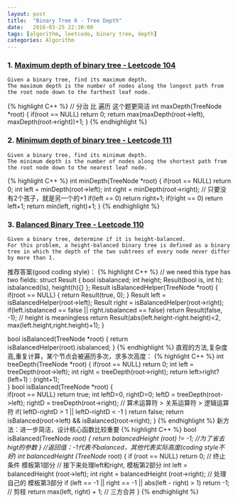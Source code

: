 ```yaml
---
layout: post
title:  "Binary Tree 6 - Tree Depth"
date:   2016-03-25 22:30:00
tags: [algorithm, leetcode, binary tree, depth]
categories: Algorithm
---
```


### 1. [Maximum depth of binary tree - Leetcode 104](https://leetcode.com/problems/maximum-depth-of-binary-tree/)
```
Given a binary tree, find its maximum depth.
The maximum depth is the number of nodes along the longest path from the root node down to the farthest leaf node.
```
{% highlight C++ %}
// 分治 比 遍历 这个题更简洁
int maxDepth(TreeNode *root) {
    if(root == NULL)
        return 0;
    return max(maxDepth(root->left), maxDepth(root->right))+1;
}
{% endhighlight %}

### 2. [Minimum depth of binary tree - Leetcode 111](https://leetcode.com/problems/minimum-depth-of-binary-tree/)
```
Given a binary tree, find its minimum depth.
The minimum depth is the number of nodes along the shortest path from the root node down to the nearest leaf node.
```
{% highlight C++ %}
int minDepth(TreeNode *root) {
  if(root == NULL)
      return 0;
  int left = minDepth(root->left);
  int right = minDepth(root->right);
  // 只要没有2个孩子，就是另一个的+1
  if(left == 0)   return right+1;
  if(right == 0)  return left+1;
  return min(left, right)+1;
}
{% endhighlight %}

### 3. [Balanced Binary Tree - Leetcode 110](https://leetcode.com/problems/balanced-binary-tree/)
```
Given a binary tree, determine if it is height-balanced.
For this problem, a height-balanced binary tree is defined as a binary tree in which the depth of the two subtrees of every node never differ by more than 1.
```

推荐答案(good coding style)：
{% highlight C++ %}
// we need this type has two fields:
struct Result {
  bool isbalanced;
  int height;
  Result(bool is, int h): isbalanced(is), height(h){}
};
Result isBalancedHelper(TreeNode *root) {
  if(root == NULL) {
      return Result(true, 0);
  }
  Result left = isBalancedHelper(root->left);
  Result right = isBalancedHelper(root->right);
  if(left.isbalanced == false || right.isbalanced == false)
      return Result(false, -1); // height is meaningless
  return Result(abs(left.height-right.height)<2,
                max(left.height,right.height)+1);
}

bool isBalanced(TreeNode *root) {
  return isBalancedHelper(root).isbalanced;
}
{% endhighlight %}
直观的方法,复杂度高,重复计算，某个节点会被遍历多次，求多次高度：
{% highlight C++ %}
int treeDepth(TreeNode *root) {
  if(root == NULL)
    return 0;
  int left = treeDepth(root->left);
  int right = treeDepth(root->right);
  return left>right? (left+1) : (right+1);    
}
bool isBalanced(TreeNode *root) {  
  if(root == NULL)
    return true;
  int leftD=0, rightD=0;
  leftD = treeDepth(root->left);
  rightD = treeDepth(root->right);
  // 算术运算符 > 关系运算符 > 逻辑运算符
  if( leftD-rightD > 1 || leftD-rightD < -1 )
    return false;
  return isBalanced(root->left) && isBalanced(root->right);
}
{% endhighlight %}
新方法：进一步简洁，设计核心函数比较重要
{% highlight C++ %}
bool isBalanced(TreeNode *root) {
    return balancedHeight (root) != -1;     //为了省去higt的参数
}
//返回值：-1代表不balanced，其他代表实际高度(coding style不好)
int balancedHeight (TreeNode* root) {
    if (root == NULL) return 0;  // 终止条件 模板第1部分
    // 接下来处理left和right, 模板第2部分
    int left = balancedHeight (root->left);
    int right = balancedHeight (root->right);
    // 处理自己的 模板第3部分
    if (left == -1 || right == -1 || abs(left - right) > 1)
        return -1; // 剪枝
    return max(left, right) + 1; // 三方合并
}
{% endhighlight %}
